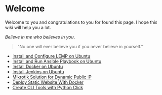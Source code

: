 # Welcome
Welcome to you and congratulations to you for found this page.
I hope this wiki will help you a lot. 

*Believe in me who believes in you*. 
> "No one will ever believe you if you never believe in yourself."

- [Install and Configure LEMP on Ubuntu](https://wiki.laznp.id/Install_and_Configure_LEMP)
- [Install and Run Ansible Playbook on Ubuntu](https://wiki.laznp.id/Install_Ansible_and_Run_Playbook_on_Ubuntu)
- [Install Docker on Ubuntu](https://wiki.laznp.id/Install_Docker_on_Ubuntu)
- [Install Jenkins on Ubuntu](https://wiki.laznp.id/Install_Jenkins_on_Ubuntu)
- [Mikrotik Solution for Dynamic Public IP](https://wiki.laznp.id/Mikrotik_Solution_for_Dynamic_Public_IP)
- [Deploy Static Website With Docker](https://wiki.laznp.id/Deploy_Static_Webpage_With_Docker)
- [Create CLI Tools with Python Click](https://wiki.laznp.id/Create_CLI_Tools_with_Python_Click)

